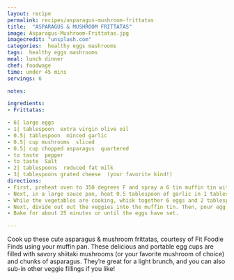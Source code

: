 ```yaml
---
layout: recipe
permalink: recipes/asparagus-mushroom-frittatas
title:  "ASPARAGUS & MUSHROOM FRITTATAS"
image: Asparagus-Mushroom-Frittatas.jpg
imagecredit: "unsplash.com"
categories:  healthy eggs mashrooms
tags:  healthy eggs mashrooms
meal: lunch dinner
chef: foodwage
time: under 45 mins
servings: 6

notes:

ingredients:
- Frittatas:

- 6| large eggs
- 1| tablespoon  extra virgin olive oil
- 0.5| tablespoon  minced garlic
- 0.5| cup mushrooms  sliced
- 0.5| cup chopped asparagus  quartered
- to taste  pepper
- to taste  Salt
- 2| tablespoons  reduced fat milk
- 3| tablespoons grated cheese  (your favorite kind!)
directions:
- First, preheat oven to 350 degrees F and spray a 6 tin muffin tin with nonstick cooking spray.
- Next, in a large sauce pan, heat 0.5 tablespoon of garlic in 1 tablespoon of extra virgin olive oil. Then, sauté asparagus for about 4 minutes, then add in mushrooms for an additional 3 minutes or until they have both softened up a bit.
- While the vegetables are cooking, whisk together 6 eggs and 2 tablespoons of milk.
- Next, divide out out the veggies into the muffin tin. Then, pour egg on top, filling about 0.75 of the way. Season with salt and pepper to taste and sprinkle on your favorite kind of cheese.
- Bake for about 25 minutes or until the eggs have set.

---
```


Cook up these cute asparagus & mushroom frittatas, courtesy of Fit Foodie Finds using your muffin pan. These delicious and portable egg cups are filled with savory shiitaki mushrooms (or your favorite mushroom of choice) and chunks of asparagus. They’re great for a light brunch, and you can also sub-in other veggie fillings if you like!